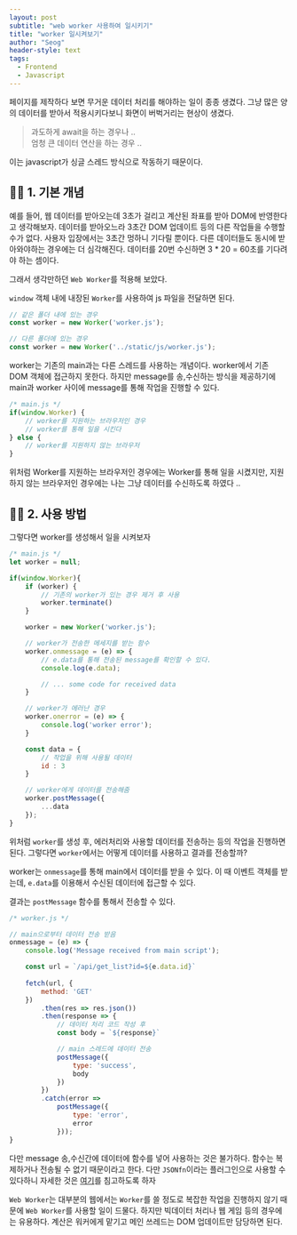 ```yaml
---
layout: post
subtitle: "web worker 사용하여 일시키기"
title: "worker 일시켜보기"
author: "Seog"
header-style: text
tags: 
  - Frontend
  - Javascript
---
```


페이지를 제작하다 보면 무거운 데이터 처리를 해야하는 일이 종종 생겼다. 그냥 많은 양의 데이터를 받아서 적용시키다보니 화면이 버벅거리는 현상이 생겼다. 

> 과도하게 await을 하는 경우나 .. <br/> 엄청 큰 데이터 연산을 하는 경우 ..

이는 javascript가 싱글 스레드 방식으로 작동하기 때문이다. 

## 🚶‍♂️ 1. 기본 개념

예를 들어, 웹 데이터를 받아오는데 3초가 걸리고 계산된 좌표를 받아 DOM에 반영한다고 생각해보자. 데이터를 받아오느라 3초간 DOM 업데이트 등의 다른 작업들을 수행할 수가 없다. 사용자 입장에서는 3초간 멍하니 기다릴 뿐이다. 다른 데이터들도 동시에 받아와야하는 경우에는 더 심각해진다. 데이터를 20번 수신하면 3 * 20 = 60초를 기다려야 하는 셈이다.

그래서 생각만하던 `Web Worker`를 적용해 보았다.

`window` 객체 내에 내장된 `Worker`를 사용하여 js 파일을 전달하면 된다.

```javascript
// 같은 폴더 내에 있는 경우
const worker = new Worker('worker.js');

// 다른 폴더에 있는 경우
const worker = new Worker('../static/js/worker.js');
```

worker는 기존의 main과는 다른 스레드를 사용하는 개념이다. worker에서 기존 DOM 객체에 접근하지 못한다. 하지만 message를 송,수신하는 방식을 제공하기에 main과 worker 사이에 message를 통해 작업을 진행할 수 있다.

```javascript
/* main.js */
if(window.Worker) {
    // worker를 지원하는 브라우저인 경우
    // worker를 통해 일을 시킨다
} else {
    // worker를 지원하지 않는 브라우저
}
```

위처럼 Worker를 지원하는 브라우저인 경우에는 Worker를 통해 일을 시켰지만, 지원하지 않는 브라우저인 경우에는 나는 그냥 데이터를 수신하도록 하였다 ..

## 🤸‍♀️ 2. 사용 방법

그렇다면 worker를 생성해서 일을 시켜보자

```javascript
/* main.js */
let worker = null;

if(window.Worker){
    if (worker) {
        // 기존의 worker가 있는 경우 제거 후 사용
        worker.terminate()
    }

    worker = new Worker('worker.js');

    // worker가 전송한 메세지를 받는 함수
    worker.onmessage = (e) => {
        // e.data를 통해 전송된 message를 확인할 수 있다.
        console.log(e.data);

        // ... some code for received data
    }

    // worker가 에러난 경우
    worker.onerror = (e) => {
        console.log('worker error');
    }

    const data = {
        // 작업을 위해 사용될 데이터
        id : 3
    }

    // worker에게 데이터를 전송해줌
    worker.postMessage({
        ...data
    });
}
```

위처럼 `worker`를 생성 후, 에러처리와 사용할 데이터를 전송하는 등의 작업을 진행하면 된다. 그렇다면 `worker`에서는 어떻게 데이터를 사용하고 결과를 전송할까?

worker는 `onmessage`를 통해 main에서 데이터를 받을 수 있다. 이 때 이벤트 객체를 받는데, `e.data`를 이용해서 수신된 데이터에 접근할 수 있다.

결과는 `postMessage` 함수를 통해서 전송할 수 있다.

```javascript
/* worker.js */

// main으로부터 데이터 전송 받음
onmessage = (e) => {
    console.log('Message received from main script');

    const url = `/api/get_list?id=${e.data.id}`
    
    fetch(url, {
        method: 'GET'
    })
        .then(res => res.json())
        .then(response => {
            // 데이터 처리 코드 작성 후
            const body = `${response}`

            // main 스레드에 데이터 전송
            postMessage({
                type: 'success',
                body
            })
        })
        .catch(error =>
            postMessage({
                type: 'error',
                error
            }));
}
```

다만 message 송,수신간에 데이터에 함수를 넣어 사용하는 것은 불가하다. 함수는 복제하거나 전송될 수 없기 때문이라고 한다. 다만 `JSONfn`이라는 플러그인으로 사용할 수 있다하니 자세한 것은 <a href="https://dev.to/localazy/how-to-pass-function-to-web-workers-4ee1">여기</a>를 침고하도록 하자

`Web Worker`는 대부분의 웹에서는 `Worker`를 쓸 정도로 복잡한 작업을 진행하지 않기 때문에 `Web Worker`를 사용할 일이 드물다. 하지만 빅데이터 처리나 웹 게임 등의 경우에는 유용하다. 계산은 워커에게 맡기고 메인 쓰레드는 DOM 업데이트만 담당하면 된다.